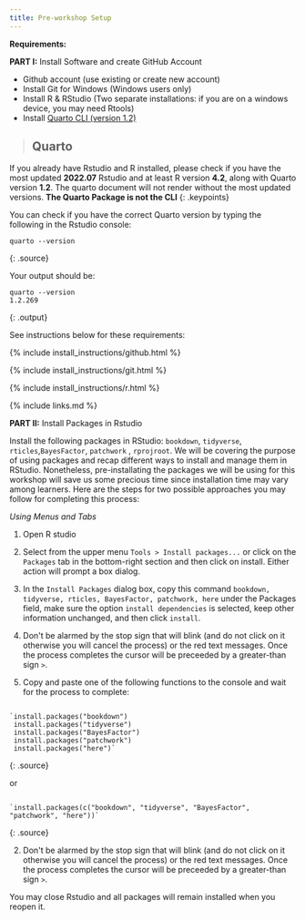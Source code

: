 ```yaml
---
title: Pre-workshop Setup
---
```

**Requirements:**

**PART I:** Install Software and create GitHub Account

- Github account (use existing or create new account) 
- Install Git for Windows (Windows users only) 
- Install R & RStudio (Two separate installations: if you are on a windows device, you may need Rtools)
- Install <a href="https://quarto.org/docs/get-started/">Quarto CLI (version 1.2)</a> 

> ## Quarto 
>
If you already have Rstudio and R installed, please check if you have the most updated <b>2022.07</b> Rstudio and at least R version <b>4.2</b>, along with Quarto version <b>1.2</b>. 
The quarto document will not render without the most updated versions. <b>The Quarto Package is not the CLI</b> 
{: .keypoints}


You can check if you have the correct Quarto version by typing the following in the Rstudio console: 


~~~
quarto --version
~~~
{: .source}

Your output should be: 

~~~
quarto --version
1.2.269
~~~
{: .output}



See instructions below for these requirements:

{% include install_instructions/github.html %}

{% include install_instructions/git.html %}

{% include install_instructions/r.html %}

{% include links.md %}



**PART II:** Install Packages in Rstudio


Install the following packages in RStudio: `bookdown`, `tidyverse`, `rticles`,`BayesFactor`, `patchwork` , `rprojroot`. 
We will be covering the purpose of using packages and recap different ways to install and manage them in RStudio. Nonetheless, pre-installating the packages we will be using for this workshop will save us some precious time since installation time may vary among learners. Here are the steps for two possible approaches you may follow for completing this process: 

*Using Menus and Tabs*

1) Open R studio
2) Select from the upper menu `Tools > Install packages...` or click on the `Packages` tab in the bottom-right section and then click on install. Either action will prompt a box dialog. 
3) In the `Install Packages` dialog box, copy this command `bookdown, tidyverse, rticles, BayesFactor, patchwork, here` under the Packages field, make sure the option `install dependencies` is selected, keep other information unchanged, and then click `install`. 
4) Don't be alarmed by the stop sign that will blink (and do not click on it otherwise you will cancel the process) or the red text messages. Once the process completes the cursor will be preceeded by a greater-than sign `>`.

1) Copy and paste one of the following functions to the console and wait for the process to complete:
~~~

`install.packages("bookdown")
 install.packages("tidyverse") 
 install.packages("BayesFactor") 
 install.packages("patchwork")
 install.packages("here")`

~~~
{: .source}
 
 or 

~~~
  
`install.packages(c("bookdown", "tidyverse", "BayesFactor", "patchwork", "here"))`

~~~
{: .source}

2) Don't be alarmed by the stop sign that will blink (and do not click on it otherwise you will cancel the process) or the red text messages. Once the process completes the cursor will be preceeded by a greater-than sign `>`.

You may close Rstudio and all packages will remain installed when you reopen it. 

